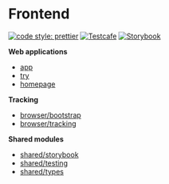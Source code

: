 # Frontend

[![code style: prettier](https://img.shields.io/badge/code_style-prettier-ff69b4.svg)](https://github.com/prettier/prettier)
[![Testcafe](https://img.shields.io/badge/tested%20with-TestCafe-2fa4cf.svg)](https://github.com/DevExpress/testcafe)
[![Storybook](https://raw.githubusercontent.com/storybookjs/brand/master/badge/badge-storybook.svg)](https://github.com/storybookjs/storybook/)

**Web applications**

- [app](app)
- [try](try)
- [homepage](homepage)

**Tracking**

- [browser/bootstrap](browser/bootstrap)
- [browser/tracking](browser/tracking)

**Shared modules**

- [shared/storybook](shared/storybook)
- [shared/testing](shared/testing)
- [shared/types](shared/types)
